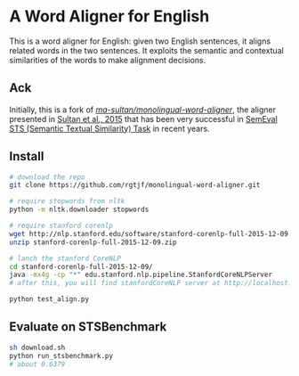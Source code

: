 # A Word Aligner for English

This is a word aligner for English: given two English sentences, it aligns related words in the two sentences. It exploits the semantic and contextual similarities of the words to make alignment decisions.


## Ack
Initially, this is a fork of <i>[ma-sultan/monolingual-word-aligner](https://github.com/ma-sultan/monolingual-word-aligner)</i>, the aligner presented in [Sultan et al., 2015](https://github.com/FerreroJeremy/monolingual-word-aligner/blob/master/docs/DLS%40CU-%20Sentence%20Similarity%20from%20Word%20Alignment%20and%20Semantic%20Vector%20Composition.pdf) that has been very successful in [SemEval STS (Semantic Textual Similarity) Task](https://github.com/FerreroJeremy/monolingual-word-aligner/blob/master/docs/SemEval-2016%20Task%201-%20Semantic%20Textual%20Similarity%2C%20Monolingual%20and%20Cross-Lingual%20Evaluation.pdf) in recent years.


## Install
```bash
# download the repo
git clone https://github.com/rgtjf/monolingual-word-aligner.git

# require stopwords from nltk
python -m nltk.downloader stopwords

# require stanford corenlp
wget http://nlp.stanford.edu/software/stanford-corenlp-full-2015-12-09.zip
unzip stanford-corenlp-full-2015-12-09.zip

# lanch the stanford CoreNLP
cd stanford-corenlp-full-2015-12-09/
java -mx4g -cp "*" edu.stanford.nlp.pipeline.StanfordCoreNLPServer
# after this, you will find stanfordCoreNLP server at http://localhost:9000/

python test_align.py
```

## Evaluate on STSBenchmark
```bash
sh download.sh
python run_stsbenchmark.py
# about 0.6379
```


